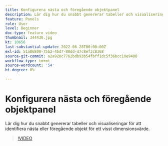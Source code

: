```yaml
---
title: Konfigurera nästa och föregående objektpanel
description: Lär dig hur du snabbt genererar tabeller och visualiseringar för att identifiera nästa eller föregående objekt för ett visst dimensionsvärde.
feature: Panels
role: User
level: Beginner
doc-type: feature video
thumbnail: 344430.jpg
kt: 10656
last-substantial-update: 2022-06-28T00:00:00Z
exl-id: 51a86808-75b2-4bd7-80dd-d7c8ef3c8368
source-git-commit: a2a920c7762bdb93b54fbff1dc5f36bcc10e9400
workflow-type: tm+mt
source-wordcount: '54'
ht-degree: 0%

---
```


# Konfigurera nästa och föregående objektpanel

Lär dig hur du snabbt genererar tabeller och visualiseringar för att identifiera nästa eller föregående objekt för ett visst dimensionsvärde.

>[!VIDEO](https://video.tv.adobe.com/v/344430/?quality=12&learn=on)
